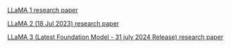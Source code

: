 [LLaMA 1 research paper](https://arxiv.org/pdf/2302.13971)

[LLaMA 2 (18 Jul 2023) research paper](https://arxiv.org/pdf/2307.09288)

[LLaMA 3 (Latest Foundation Model - 31 july 2024 Release) research paper](https://arxiv.org/pdf/2407.21783)

